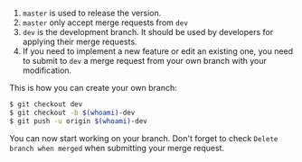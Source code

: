 1. `master` is used to release the version. 
1. `master` only accept merge requests from `dev`
1. `dev` is the development branch. It should be used by developers for applying their merge requests.
1. If you need to implement a new feature or edit an existing one, you need to submit to `dev` a merge request from your own branch with your modification.

This is how you can create your own branch:

```bash
$ git checkout dev
$ git checkout -b $(whoami)-dev
$ git push -u origin $(whoami)-dev 
```

You can now start working on your branch. Don't forget to check `Delete branch when merged` when submitting your merge request.

